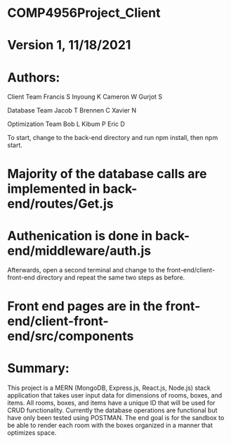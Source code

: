 # COMP4956Project_Client
# Version 1, 11/18/2021
# Authors:
Client Team
    Francis S
    Inyoung K
    Cameron W
    Gurjot S

Database Team
    Jacob T
    Brennen C
    Xavier N

Optimization Team
    Bob L
    Kibum P
    Eric D

To start, change to the back-end directory and run npm install, then npm start.
# Majority of the database calls are implemented in back-end/routes/Get.js
# Authenication is done in back-end/middleware/auth.js
Afterwards, open a second terminal and change to the front-end/client-front-end directory and repeat the same two steps as before.
# Front end pages are in the front-end/client-front-end/src/components

# Summary: 
This project is a MERN (MongoDB, Express.js, React.js, Node.js) stack application that takes user input data for dimensions of rooms, boxes, and items.
All rooms, boxes, and items have a unique ID that will be used for CRUD functionality.
Currently the database operations are functional but have only been tested using POSTMAN.
The end goal is for the sandbox to be able to render each room with the boxes organized in a manner that optimizes space.